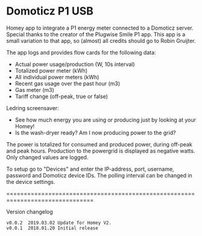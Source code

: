 # Domoticz P1 USB #

Homey app to integrate a P1 energy meter connected to a Domoticz server. Special thanks to the creator of the Plugwise Smile P1 app. This app is a small variation to that app, so (almost) all credits should go to Robin Gruijter.

The app logs and provides flow cards for the following data:
- Actual power usage/production (W, 10s interval)
- Totalized power meter (kWh)
- All individual power meters (kWh)
- Recent gas usage over the past hour (m3)
- Gas meter (m3)
- Tariff change (off-peak, true or false)

Ledring screensaver:
- See how much energy you are using or producing just by looking at your Homey!
- Is the wash-dryer ready? Am I now producing power to the grid?

The power is totalized for consumed and produced power, during off-peak and
peak hours. Production to the powergrid is displayed as negative watts.
Only changed values are logged.

To setup go to "Devices" and enter the IP-address, port, username, password and Domoticz device IDs.
The polling interval can be changed in the device settings.

===============================================================================

Version changelog

```
v0.0.2  2019.03.02 Update for Homey V2.
v0.0.1  2018.01.20 Initial release
```
